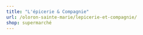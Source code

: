```yaml
---
title: "L'épicerie & Compagnie"
url: /oloron-sainte-marie/lepicerie-et-compagnie/
shop: supermarché
---
```


